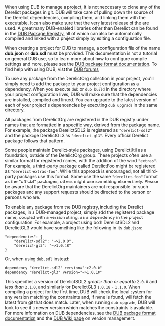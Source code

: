 When using DUB to manage a project, it is not neccesary to clone any of the Derelict packages in git. DUB will take care of pulling down the source of the Derelict dependencies, compiling them, and linking them with the executable. It can also make sure that the very latest release of the are used. A great many DUB-enabled libraries other than Derelict can be found in the [DUB Package Registry], all of which can also be automatically compiled and linked with a project simply by editing a configuration file.

When creating a project for DUB to manage, a configuration file of the name **dub.json** or **dub.sdl** must be provided. This documentation is not a tutorial on general DUB use, so to learn more about how to configure compile settings and more, please see the [DUB package format documentation]. To find help with using DUB, vist the [DUB forums].

To use any package from the DerelictOrg collection in your project, you'll simply need to add the package to your project configuration as a dependency. When you execute `dub` or `dub build` in the directory where your project configuration lives, DUB will make sure that the dependencies are installed, compiled and linked. You can upgrade to the latest version of each of your project's dependencies by executing ``dub upgrade`` in the same directory.

All packages from DerelictOrg are registered in the DUB registry under names that are formatted in a specific way, derived from the package name. For example, the package DerelictSDL2 is registered as `"derelict-sdl2"` and the package DerelictGL3 as `"derelict-gl3"`. Every official Derelict package follows that pattern.

Some people maintain Derelict-style packages, using DerelictUtil as a foundation, outside of the DerelictOrg group. These projects often use a similar format for registered names, with the addition of the word `"extras"`. For example, a third-party package called DerelictFoo might be registered as `"derelict-extras-foo"`. While this approach is encouraged, not all third-party packages use this format. Some use the same `"derelict-foo"` format as the "official" packages, others might use something else entirely. Please be aware that the DerelictOrg maintainers are not responsible for such packages and any support requests should be directed to the person or persons who are.

To enable any package from the DUB registry, including the Derelict packages, in a DUB-managed project, simply add the registered package name, coupled with a version string, as a dependency in the project configuration. For example, a project using both DerelictSDL2 and DerelictGL3 would have something like the following in its `dub.json`:

```
"dependencies": {
    "derelict-sdl2": "~>2.0.0",
    "derelict-gl3": "~>1.0.18"
}
```

Or, when using `dub.sdl` instead:

```
dependency "derelict-sdl2" version="~>2.0.0"
dependency "derelict-gl3" version="~>1.0.18"
```

This specifies a version of DerelictSDL2 _greater than or equal to_ `2.0.0` and _less than_ `2.1.0`, and similarly for DerelictGL3 `1.0.18` - `1.1.0`. When compiling a project for the first time, DUB will check the local system for any version matching the constraints and, if none is found, will fetch the latest from git that does match. Later, when running `dub upgrade`, DUB will look to see if a newer version which matches the constraints is available. For more information on DUB dependencies, see the [DUB package format documentation] and the [DUB Wiki page] on version management.

[DUB Package Registry]: https://code.dlang.org/
[DUB package format documentation]: https://code.dlang.org/package-format
[DUB forums]: forum.rejectedsoftware.com/groups/rejectedsoftware.dub/
[DUB Wiki page]: https://github.com/dlang/dub/wiki/Version-management
